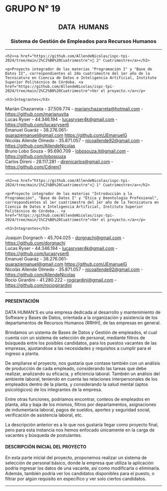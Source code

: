# GRUPO N° 19

<div id="top"></div>

<div align="center">
<h2 align="center">DATA  HUMANS</h2>
<h3 align="center">Sistema de Gestión de Empleados para Recursos Humanos</h3>
<hr />

</div>


<div id="cuatrimestre2"></div>
	
	<h2><a href="https://github.com/AllendeNicolas/ispc-tpi-2024/tree/main/2%C2%B0%20Cuatrimestre">📂 2° Cuatrimestre</a></h2>
	
	<p>Proyecto integrador de las materias "Programación I" y "Base de Datos II", correspondientes al 2do cuatrimestre del 1er año de la Tecnicatura en Ciencia de Datos e Inteligencia Artificial, Instituto Superior Politécnico de Córdoba. <a href="https://github.com/AllendeNicolas/ispc-tpi-2024/tree/main/2%C2%B0%20Cuatrimestre">Ver el proyecto.</a></p>
	
	<h3>Integrantes</h3>

Marián Chazarreta - 37.509.774 - marianchazarreta@hotmail.com - https://github.com/marianuvita</br>
Lucas Ryser - 44.346.194 - lucasryser4k@gmail.com - https://github.com/lucasryser6</br>
Emanuel Guaráz - 38.276.061- guarazjemanuel@gmail.com https://github.com/JEmanuelG</br>
Nicolás Allende Olmedo - 35.871.057 - nicoallende92@gmail.com - https://github.com/AllendeNicolas</br>
Bruno Lobo Souza - 95.690.709 - lobosouza.it@gmail.com - https://github.com/lobosouza</br>
Carlos Direni - 28.117.281 - direnicarlos@gmail.com - https://github.com/Cdireni1</br>

<hr />
	
</div>


<div id="cuatrimestre1"></div>

	<h2><a href="https://github.com/AllendeNicolas/ispc-tpi-2024/tree/main/1%C2%B0%20Cuatrimestre">📂 1° Cuatrimestre</a></h2>
	
	<p>Proyecto integrador de las materias "Introducción a la Programación", "Base de Datos I" y "Ética y Deontología Profesional", correspondientes al 1er cuatrimestre del 1er año de la Tecnicatura en Ciencia de Datos e Inteligencia Artificial, Instituto Superior Politécnico de Córdoba.. <a href="https://github.com/AllendeNicolas/ispc-tpi-2024/tree/main/1%C2%B0%20Cuatrimestre">Ver el proyecto.</a></p>
	
	<h3>Integrantes</h3>
	
Joaquin Dorgnach - 45.704.025 - dorgnachj@gmail.com - https://github.com/dorgnachj</br>
Lucas Ryser - 44.346.194 - lucasryser4k@gmail.com - https://github.com/lucasryser6</br>
Emanuel Guaráz - 38.276.061- guarazjemanuel@gmail.com https://github.com/JEmanuelG</br>
Nicolás Allende Olmedo - 35.871.057 - nicoallende92@gmail.com - https://github.com/AllendeNicolas</br>
Rocío Girardini - 41.280.222 - rogirardini@gmail.com - https://github.com/rociogirardini</br>

<hr />

</div>


<h4 id='presentación'><strong>PRESENTACIÓN</strong></h4>

<p>DATA HUMAN'S es una empresa dedicada al desarrollo y mantenimiento de Software y Bases de Datos, orientada a la organización y asistencia de los departamentos de Recursos Humanos (RRHH), de las empresas en general.</p>

<p>Brindamos un sistema de Bases de Datos y Gestión de empleados, el cual cuenta con un sistema de selección de personal, mediante filtros de búsqueda entre los posibles candidatos, para los puestos vacantes de las empresas, ajustandose a las necesidades y requisitos a cumplir para el ingreso a planta.</p>

<p>De ampliarse el proyecto, nos gustaría que contase también con un análisis de producción de cada empleado, considerando las tareas que debe realizar, analizando su eficacia, y eficiencia laboral. También un análisis del ambiente laboral, teniendo en cuenta las relaciones interpersonales de los empleados dentro de la planta, y considerando la salud mental (aptos psicológicos) de los integrantes de la empresa.</p>

<p>Entre otras funciones, podríamos encontrar, conteos de empleados en planta, alta y baja de los mismos, filtros por departamentos, asignaciones de indumentaria laboral, pagos de sueldos, aportes y seguridad social, verificación de asistencia laboral, etc.</p>

<p>La descripción anterior es a lo que nos gustaría llegar como proyecto final, pero para esta instancia nos hemos enfocado únicamente en la carga de vacantes y búsqueda de postulantes.</p>

<h4 id='descripción'><strong>DESCRIPCIÓN INICIAL DEL PROYECTO</strong></h4>

En esta parte inicial del proyecto, proponemos realizar un sistema de selección de personal básico, donde la empresa que utiliza la aplicación podría ingresar los datos de una vacante, así como modificarla o eliminarla. Además, también podría ver los candidatos disponibles para el puesto, o filtrar por algún requisito en específico y ver solo ciertos candidatos.


<hr />


